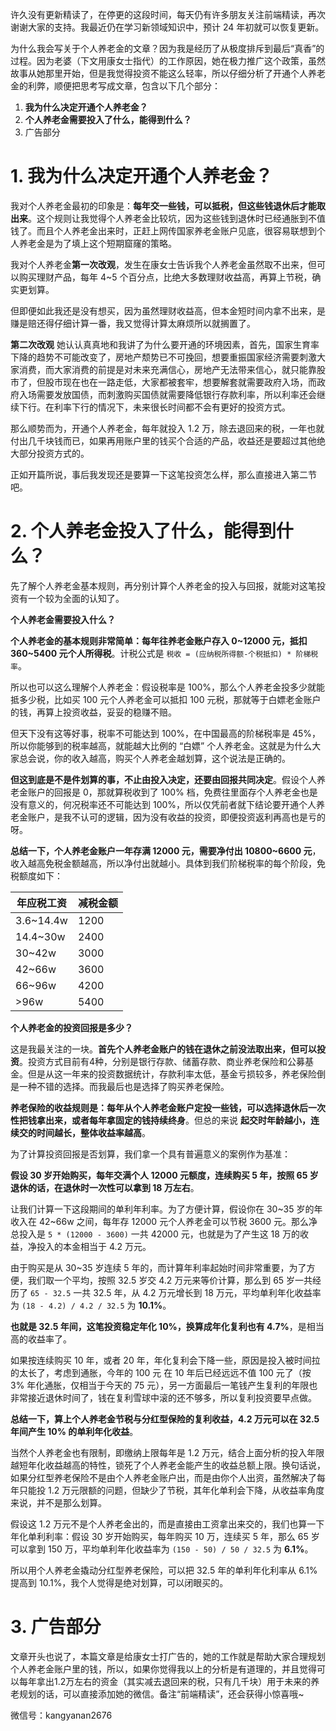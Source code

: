 许久没有更新精读了，在停更的这段时间，每天仍有许多朋友关注前端精读，再次谢谢大家的支持。我最近仍在学习新领域知识中，预计 24 年初就可以恢复更新。

为什么我会写关于个人养老金的文章？因为我是经历了从极度排斥到最后“真香”的过程。因为老婆（下文用康女士指代）的工作原因，她在极力推广这个政策，虽然故事从她那里开始，但是我觉得投资不能这么轻率，所以仔细分析了开通个人养老金的利弊，顺便把思考写成文章，包含以下几个部分：

1. **我为什么决定开通个人养老金？**
2. **个人养老金需要投入了什么，能得到什么？**
3. 广告部分

# 1. 我为什么决定开通个人养老金？

我对个人养老金最初的印象是：**每年交一些钱，可以抵税，但这些钱退休后才能取出来**。这个规则让我觉得个人养老金比较坑，因为这些钱到退休时已经通胀到不值钱了。而且个人养老金出来时，正赶上网传国家养老金账户见底，很容易联想到个人养老金是为了填上这个短期窟窿的策略。

我对个人养老金**第一次改观**，发生在康女士告诉我个人养老金虽然取不出来，但可以购买理财产品，每年 4~5 个百分点，比绝大多数理财收益高，再算上节税，确实更划算。

但即便如此我还是没有想买，因为虽然理财收益高，但本金短时间内拿不出来，是赚是赔还得仔细计算一番，我又觉得计算太麻烦所以就搁置了。

**第二次改观** 她认认真真地和我讲了为什么要开通的环境因素，首先，国家生育率下降的趋势不可能改变了，房地产颓势已不可挽回，想要重振国家经济需要刺激大家消费，而大家消费的前提是对未来充满信心，房地产无法带来信心，就只能靠股市了，但股市现在也在一路走低，大家都被套牢，想要解套就需要政府入场，而政府入场需要发放国债，而刺激购买国债就需要降低银行存款利率，所以利率还会继续下行。在利率下行的情况下，未来很长时间都不会有更好的投资方式。

那么顺势而为，开通个人养老金，每年就投入 1.2 万，除去退回来的税，一年也就付出几千块钱而已，如果再用账户里的钱买个合适的产品，收益还是要超过其他绝大部分投资方式的。

正如开篇所说，事后我发现还是要算一下这笔投资怎么样，那么直接进入第二节吧。

# 2. 个人养老金投入了什么，能得到什么？

先了解个人养老金基本规则，再分别计算个人养老金的投入与回报，就能对这笔投资有一个较为全面的认知了。

**个人养老金需要投入什么？**

**个人养老金的基本规则非常简单：每年往养老金账户存入 0~12000 元，抵扣 360~5400 元个人所得税**。计税公式是 `税收 = (应纳税所得额-个税抵扣) * 阶梯税率`。

所以也可以这么理解个人养老金：假设税率是 100%，那么个人养老金投多少就能抵多少税，比如买 100 元个人养老金可以抵扣 100 元税，那就等于白嫖老金账户的钱，再算上投资收益，妥妥的稳赚不赔。

但天下没有这等好事，税率不可能达到 100%，在中国最高的阶梯税率是 45%，所以你能够到的税率越高，就能越大比例的 “白嫖” 个人养老金。这就是为什么大家总会说，你的收入越高，购买个人养老金越划算，这个说法是正确的。

**但这到底是不是件划算的事，不止由投入决定，还要由回报共同决定**。假设个人养老金账户的回报是 0，那就算税收到了 100% 档，免费往里面存个人养老金也是没有意义的，何况税率还不可能达到 100%，所以仅凭前者就下结论要开通个人养老金账户，是我不认可的逻辑，因为没有收益的投资，即便投资返利再高也是亏的呀。

**总结一下，个人养老金账户一年存满 12000 元，需要净付出 10800~6600 元**，收入越高免税金额越高，所以净付出就越小。具体到我们阶梯税率的每个阶段，免税额度如下：

| 年应税工资 | 减税金额 |
| -------- | ------- |
| 3.6~14.4w | 1200 |
| 14.4~30w | 2400 |
| 30~42w | 3000 |
| 42~66w | 3600 |
| 66~96w | 4200 |
| >96w | 5400 |

**个人养老金的投资回报是多少？**

这是我最关注的一块。**首先个人养老金账户的钱在退休之前没法取出来，但可以投资**。投资方式目前有4种，分别是银行存款、储蓄存款、商业养老保险和公募基金。但是从这一年来的投资数据统计，存款利率太低，基金亏损较多，养老保险倒是一种不错的选择。而我最后也是选择了购买养老保险。

**养老保险的收益规则是：每年从个人养老金账户定投一些钱，可以选择退休后一次性把钱拿出来，或者每年拿固定的钱持续终身**。但总的来说 **起交时年龄越小，连续交的时间越长，整体收益率越高**。

为了计算投资回报是否划算，我们拿一个具有普遍意义的案例作为基准：

**假设 30 岁开始购买，每年交满个人 12000 元额度，连续购买 5 年，按照 65 岁退休的话，在退休时一次性可以拿到 18 万左右**。

让我们计算一下这段期间的单利年利率。为了方便计算，假设你在 30~35 岁的年收入在 42~66w 之间，每年存 12000 元个人养老金可以节税 3600 元。那么净总投入是 `5 * (12000 - 3600)` 一共 42000 元，也就是为了产生这 18 万的收益，净投入的本金相当于 4.2 万元。

由于购买是从 30~35 岁连续 5 年的，而计算年利率起始时间非常重要，为了方便，我们取一个平均，按照 32.5 岁交 4.2 万元来等价计算，那么到 65 岁一共经历了 `65 - 32.5` 一共 32.5 年，从 4.2 万元增长到 18 万元，平均单利年化收益率为 `(18 - 4.2) / 4.2 / 32.5` 为 **10.1%**。

**也就是 32.5 年间，这笔投资稳定年化 10%，换算成年化复利也有 4.7%**，是相当高的收益率了。

如果按连续购买 10 年，或者 20 年，年化复利会下降一些，原因是投入被时间拉的太长了，考虑到通胀，今年的 100 元 在 10 年后已经远远不值 100 元了（按 3% 年化通胀，仅相当于今天的 75 元），另一方面最后一笔钱产生复利的年限也非常接近退休时间了，钱在复利雪球中滚的还不够多，所以复利投资要早点做。

**总结一下，算上个人养老金节税与分红型保险的复利收益，4.2 万元可以在 32.5 年间产生 10% 的单利年化收益**。

当然个人养老金也有限制，即缴纳上限每年是 1.2 万元，结合上面分析的投入年限越短年化收益越高的特性，锁死了个人养老金能产生的收益总额上限。换句话说，如果分红型养老保险不是由个人养老金账户出，而是由你个人出资，虽然解决了每年只能投 1.2 万元限额的问题，但缺少了节税，其年化单利会下降，从收益率角度来说，并不是那么划算。

假设这 1.2 万元不是个人养老金出的，而是直接由工资拿出来交的，我们也算一下年化单利利率：假设 30 岁开始购买，每年购买 10 万，连续买 5 年，那么 65 岁可以拿到 150 万，平均单利年化收益率为 `(150 - 50) / 50 / 32.5` 为 **6.1%**。

所以用个人养老金撬动分红型养老保险，可以把 32.5 年的单利年化利率从 6.1% 提高到 10.1%，我个人觉得是绝对划算，可以闭眼买的。

# 3. 广告部分

文章开头也说了，本篇文章是给康女士打广告的，她的工作就是帮助大家合理规划个人养老金账户里的钱，所以，如果你觉得我以上的分析是有道理的，并且觉得可以每年拿出1.2万左右的资金（其实减去退回来的税，只有几千块）用于未来的养老规划的话，可以直接添加她的微信。备注“前端精读”，还会获得小惊喜哦~

微信号：kangyanan2676
